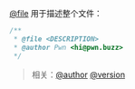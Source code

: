 [@file](http://usejsdoc.org/tags-file.html) 用于描述整个文件：

```js
/**
 * @file <DESCRIPTION>
 * @author Pwn <hi@pwn.buzz>
 */
```

> 相关：[@author](http://usejsdoc.org/tags-author.html) [@version](http://usejsdoc.org/tags-version.html)
